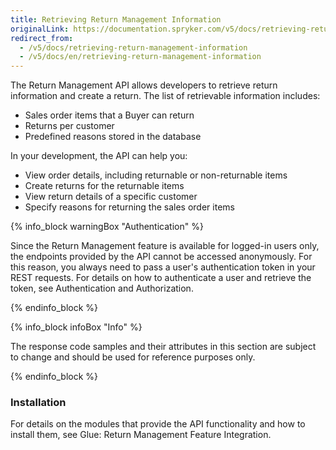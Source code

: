 ```yaml
---
title: Retrieving Return Management Information
originalLink: https://documentation.spryker.com/v5/docs/retrieving-return-management-information
redirect_from:
  - /v5/docs/retrieving-return-management-information
  - /v5/docs/en/retrieving-return-management-information
---
```


The Return Management API allows developers to retrieve return information and create a return. The list of retrievable information includes: 

* Sales order items that a Buyer can return
* Returns per customer
* Predefined reasons stored in the database

In your development, the API can help you:

* View order details, including returnable or non-returnable items
* Create returns for the returnable items
* View return details of a specific customer
* Specify reasons for returning the sales order items

 
{% info_block warningBox "Authentication" %}

Since the Return Management feature is available for logged-in users only, the endpoints provided by the API cannot be accessed anonymously. For this reason, you always need to pass a user's authentication token in your REST requests. For details on how to authenticate a user and retrieve the token, see Authentication and Authorization.

{% endinfo_block %}


{% info_block infoBox "Info" %}

The response code samples and their attributes in this section are subject to change and should be used for reference purposes only.

{% endinfo_block %}

### Installation
For details on the modules that provide the API functionality and how to install them, see Glue: Return Management Feature Integration. <!-- add a link -->

